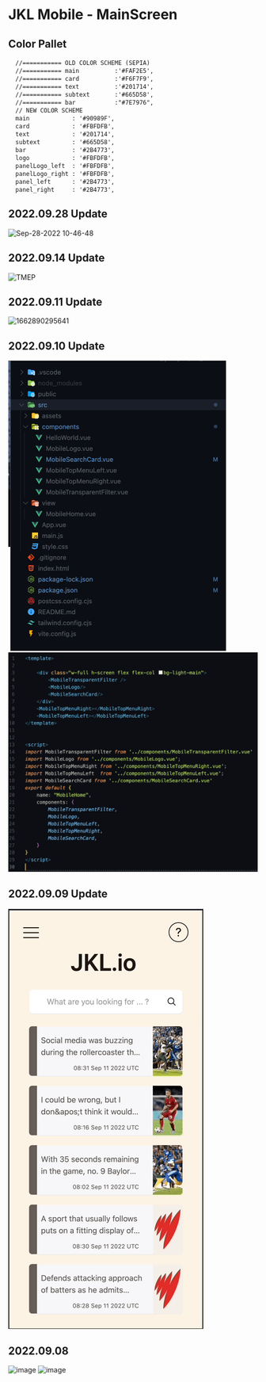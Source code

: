 # JKL Mobile - MainScreen

## Color Pallet

```
  //=========== OLD COLOR SCHEME (SEPIA)
  //=========== main          :'#FAF2E5',
  //=========== card          :'#F6F7F9',
  //=========== text          :'#201714',
  //=========== subtext       :'#665D58',
  //=========== bar           :"#7E7976",
  // NEW COLOR SCHEME
  main            : '#90989F',
  card            : '#FBFDFB',
  text            : '#201714',
  subtext         : '#665D58',
  bar             : '#2B4773',
  logo            : '#FBFDFB',
  panelLogo_left  : '#FBFDFB',
  panelLogo_right : '#FBFDFB',
  panel_left      : '#2B4773',
  panel_right     : '#2B4773',
```

## 2022.09.28 Update

![Sep-28-2022 10-46-48](image/Sep-28-2022%2010-46-48.gif)



## 2022.09.14 Update 

![TMEP](https://i.imgur.com/mRl45Lv.png)



## 2022.09.11 Update

![1662890295641](image/1662890295641.png)

## 2022.09.10 Update

![1662890358693](image/1662890358693.png)
![1662890366732](image/1662890366732.png)

## 2022.09.09 Update

![1662890323703](image/1662890323703.png)

## 2022.09.08
<img width="859" alt="image" src="https://user-images.githubusercontent.com/35317549/189522593-1d402bdd-db27-4443-9ad1-91edadc8bb8c.png">
<img width="631" alt="image" src="https://user-images.githubusercontent.com/35317549/189522598-64e6b6a3-6267-4774-87a1-e723766578c9.png">

